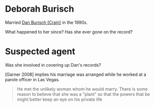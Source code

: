 # Deborah Burisch

Married [Dan Burisch (Crain)](burisch_dan.md) in the 1990s.

What happened to her since? Has she ever gone on the record?

# Suspected agent

Was she involved in covering up Dan's records?

[Garner 2008] implies his marriage was arranged while he worked at a parole officer in Las Vegas.

> He met the unlikely woman whom he would marry. There is
some reason to believe that she was a "plant" so that the powers that be might
better keep an eye on his private life

